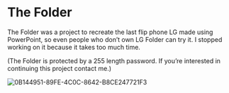 # The Folder
The Folder was a project to recreate the last flip phone LG made using PowerPoint, so even people who don’t own LG Folder can try it. I stopped working on it because it takes too much time. 

(The Folder is protected by a 255 length password. If you’re interested in continuing this project contact me.)

![0B144951-89FE-4C0C-8642-B8CE247721F3](https://user-images.githubusercontent.com/82555878/208377415-de744891-47af-4579-b7c2-ff6c9380da43.png)
